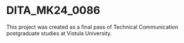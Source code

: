 # DITA_MK24_0086

This project was created as a final pass of Technical Communication postgraduate studies at Vistula University.